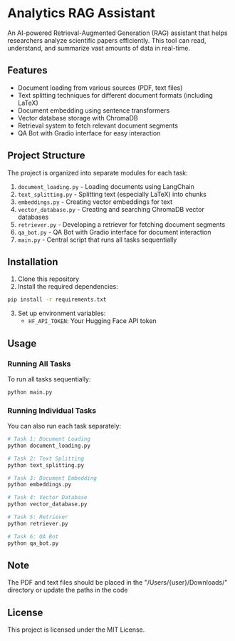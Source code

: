 # Analytics RAG Assistant

An AI-powered Retrieval-Augmented Generation (RAG) assistant that helps researchers analyze scientific papers efficiently. This tool can read, understand, and summarize vast amounts of data in real-time.

## Features

- Document loading from various sources (PDF, text files)
- Text splitting techniques for different document formats (including LaTeX)
- Document embedding using sentence transformers
- Vector database storage with ChromaDB
- Retrieval system to fetch relevant document segments
- QA Bot with Gradio interface for easy interaction

## Project Structure

The project is organized into separate modules for each task:

1. `document_loading.py` - Loading documents using LangChain
2. `text_splitting.py` - Splitting text (especially LaTeX) into chunks
3. `embeddings.py` - Creating vector embeddings for text
4. `vector_database.py` - Creating and searching ChromaDB vector databases
5. `retriever.py` - Developing a retriever for fetching document segments
6. `qa_bot.py` - QA Bot with Gradio interface for document interaction
7. `main.py` - Central script that runs all tasks sequentially

## Installation

1. Clone this repository
2. Install the required dependencies:

```bash
pip install -r requirements.txt
```

3. Set up environment variables:
   - `HF_API_TOKEN`: Your Hugging Face API token

## Usage

### Running All Tasks

To run all tasks sequentially:

```bash
python main.py
```

### Running Individual Tasks

You can also run each task separately:

```bash
# Task 1: Document Loading
python document_loading.py

# Task 2: Text Splitting
python text_splitting.py

# Task 3: Document Embedding
python embeddings.py

# Task 4: Vector Database
python vector_database.py

# Task 5: Retriever
python retriever.py

# Task 6: QA Bot
python qa_bot.py
```

## Note

The PDF and text files should be placed in the "/Users/{user}/Downloads/" directory or update the paths in the code

## License

This project is licensed under the MIT License. 
